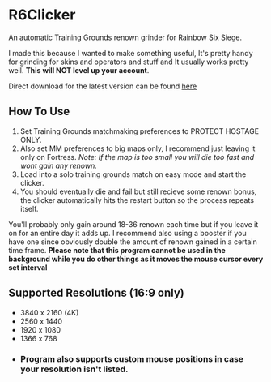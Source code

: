 # R6Clicker
An automatic Training Grounds renown grinder for Rainbow Six Siege.

I made this because I wanted to make something useful, It's pretty handy for grinding for skins and operators and stuff and It usually works pretty well.
**This will NOT level up your account**.

Direct download for the latest version can be found [here](https://github.com/phreshbrread/R6Clicker/releases/download/v6.0/R6Clicker.exe)

## How To Use
1. Set Training Grounds matchmaking preferences to PROTECT HOSTAGE ONLY.
2. Also set MM preferences to big maps only, I recommend just leaving it only on Fortress.
_Note: If the map is too small you will die too fast and wont gain any renown._
3. Load into a solo training grounds match on easy mode and start the clicker.
4. You should eventually die and fail but still recieve some renown bonus, the clicker automatically hits the restart button so the process repeats itself.

You'll probably only gain around 18-36 renown each time but if you leave it on for an entire day it adds up. I recommend also using a booster if you have one since obviously double the amount of renown gained in a certain time frame.
**Please note that this program cannot be used in the background while you do other things as it moves the mouse cursor every set interval**

## Supported Resolutions (16:9 only)
- 3840 x 2160 (4K)
- 2560 x 1440
- 1920 x 1080
- 1366 x 768
- ### Program also supports custom mouse positions in case your resolution isn't listed.
